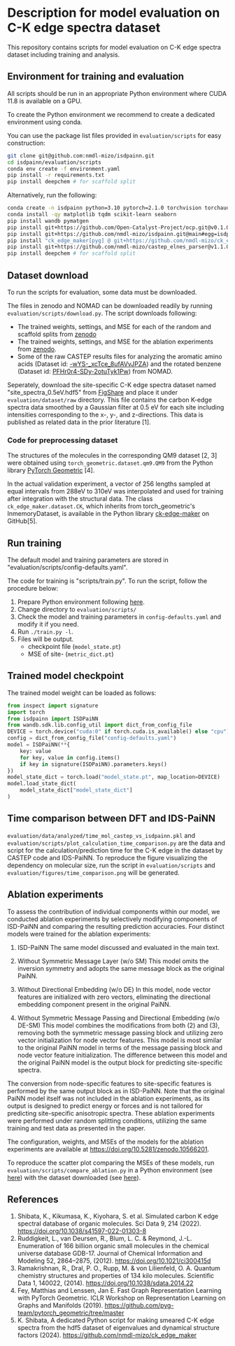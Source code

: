 # Description for model evaluation on C-K edge spectra dataset

This repository contains scripts for model evaluation on C-K edge spectra dataset including training and analysis.

## Environment for training and evaluation

All scripts should be run in an appropriate Python environment where CUDA 11.8 is available on a GPU.

To create the Python environment we recommend to create a dedicated environment using conda.

You can use the package list files provided in `evaluation/scripts` for easy construction: 

```bash
git clone git@github.com:nmdl-mizo/isdpainn.git
cd isdpainn/evaluation/scripts
conda env create -f environment.yaml
pip install -r requirements.txt
pip install deepchem # for scaffold split
```

Alternatively, run the following:

```bash
conda create -n isdpainn python=3.10 pytorch=2.1.0 torchvision torchaudio pytorch-cuda=11.8 pyg=2.4.0 pytorch-scatter pytorch-sparse pytorch-cluster pytorch-spline-conv -c pytorch -c nvidia -c pyg
conda install -qy matplotlib tqdm scikit-learn seaborn
pip install wandb pymatgen
pip install git+https://github.com/Open-Catalyst-Project/ocp.git@v0.1.0#egg=ocp-models
pip install git+https://github.com/nmdl-mizo/isdpainn.git@main#egg=isdpainn
pip install "ck_edge_maker[pyg] @ git+https://github.com/nmdl-mizo/ck_edge_maker@v1.1.0"
pip install git+https://github.com/nmdl-mizo/castep_elnes_parser@v1.1.0#egg=ceparser
pip install deepchem # for scaffold split
```

## Dataset download

To run the scripts for evaluation, some data must be downloaded.

The files in zenodo and NOMAD can be downloaded readily by running `evaluation/scripts/download.py`.
The script downloads following:
  - The trained weights, settings, and MSE for each of the random and scaffold splits from [zenodo](https://doi.org/10.5281/zenodo.10547719)
  - The trained weights, settings, and MSE for the ablation experiments from [zenodo](https://zenodo.org/doi/10.5281/zenodo.10566200).
  - Some of the raw CASTEP results files for analyzing the aromatic amino acids (Dataset id: [-wYS-_xcTce_8ufAVvJPZA](https://doi.org/10.17172/NOMAD/2024.01.23-1)) and the rotated benzene (Dataset id: [PFHr0r4-SDy-2otuTyk1Pw](https://doi.org/10.17172/NOMAD/2024.01.23-2)) from NOMAD.

Seperately, download the site-specific C-K edge spectra dataset named "site_spectra_0.5eV.hdf5" from [FigShare](https://figshare.com/ndownloader/files/31947896) and place it under `evaluation/dataset/raw` directory.
This file contains the carbon K-edge spectra data smoothed by a Gaussian filter at 0.5 eV for each site including intensities corresponding to the x-, y-, and z-directions.
This data is published as related data in the prior literature [1].

### Code for preprocessing dataset

The structures of the molecules in the corresponding QM9 dataset [2, 3] were obtained using `torch_geometric.dataset.qm9.QM9` from the Python library [PyTorch Geometric](https://github.com/pyg-team/pytorch_geometric) [4].

In the actual validation experiment, a vector of 256 lengths sampled at equal intervals from 288eV to 310eV was interpolated and used for training after integration with the structural data.
The class `ck_edge_maker.dataset.CK`, which inherits from torch_geometric's InmemoryDataset, is available in the Python library [ck-edge-maker](https://github.com/nmdl-mizo/ck_edge_maker) on GitHub[5].

## Run training

The default model and training parameters are stored in "evaluation/scripts/config-defaults.yaml".

The code for training is "scripts/train.py".
To run the script, follow the procedure below:
1. Prepare Python environment following [here](#environment-for-training-and-evaluation).
1. Change directory to `evaluation/scripts/`
1. Check the model and training parameters in `config-defaults.yaml` and modify it if you need.
1. Run `./train.py -l`.
1. Files will be output.
    - checkpoint file (`model_state.pt`)
    - MSE of site- (`metric_dict.pt`)

## Trained model checkpoint


The trained model weight can be loaded as follows:
```Python
from inspect import signature
import torch
from isdpainn import ISDPaiNN
from wandb.sdk.lib.config_util import dict_from_config_file
DEVICE = torch.device("cuda:0" if torch.cuda.is_available() else "cpu")
config = dict_from_config_file("config-defaults.yaml")
model = ISDPaiNN(**{
    key: value
    for key, value in config.items()
    if key in signature(ISDPaiNN).parameters.keys()
})
model_state_dict = torch.load("model_state.pt", map_location=DEVICE)
model.load_state_dict(
    model_state_dict["model_state_dict"]
)
```

## Time comparison between DFT and IDS-PaiNN

`evaluation/data/analyzed/time_mol_castep_vs_isdpainn.pkl` and `evaluation/scripts/plot_calculation_time_comparison.py` are the data and script for the calculation/prediction time for the C-K edge in the dataset by CASTEP code and IDS-PaiNN.
To reproduce the figure visualizing the dependency on molecular size, run the script in `evaluation/scripts` and `evaluation/figures/time_comparison.png` will be generated.

## Ablation experiments

To assess the contribution of individual components within our model, we conducted ablation experiments by selectively modifying components of ISD-PaiNN and comparing the resulting prediction accuracies.
Four distinct models were trained for the ablation experiments:

1. ISD-PaiNN
  The same model discussed and evaluated in the main text.

2. Without Symmetric Message Layer (w/o SM)
  This model omits the inversion symmetry and adopts the same message block as the original PaiNN.

3. Without Directional Embedding (w/o DE)
  In this model, node vector features are initialized with zero vectors, eliminating the directional embedding component present in the original PaiNN.

4. Without Symmetric Message Passing and Directional Embedding (w/o DE-SM)
  This model combines the modifications from both (2) and (3), removing both the symmetric message passing block and utilizing zero vector initialization for node vector features.
  This model is most similar to the original PaiNN model in terms of the message passing block and node vector feature initialization.
  The difference between this model and the original PaiNN model is the output block for predicting site-specific spectra.

The conversion from node-specific features to site-specific features is performed by the same output block as in ISD-PaiNN. Note that the original PaiNN model itself was not included in the ablation experiments, as its output is designed to predict energy or forces and is not tailored for predicting site-specific anisotropic spectra.
These ablation experiments were performed under random splitting conditions, utilizing the same training and test data as presented in the paper.

The configuration, weights, and MSEs of the models for the ablation experiments are available at https://doi.org/10.5281/zenodo.10566201.

To reproduce the scatter plot comparing the MSEs of these models, run `evaluation/scripts/compare_ablation.py` in a Python environment (see [here](#environment-for-training-and-evaluation)) with the dataset downloaded (see [here](#dataset-download)).

## References
1. Shibata, K., Kikumasa, K., Kiyohara, S. et al. Simulated carbon K edge spectral database of organic molecules. Sci Data 9, 214 (2022). https://doi.org/10.1038/s41597-022-01303-8
2. Ruddigkeit, L., van Deursen, R., Blum, L. C. & Reymond, J.-L. Enumeration of 166 billion organic small molecules in the chemical universe database GDB-17. Journal of Chemical Information and Modeling 52, 2864–2875, (2012). https://doi.org/10.1021/ci300415d
3. Ramakrishnan, R., Dral, P. O., Rupp, M. & von Lilienfeld, O. A. Quantum chemistry structures and properties of 134 kilo molecules. Scientific Data 1, 140022, (2014). https://doi.org/10.1038/sdata.2014.22
4. Fey, Matthias and Lenssen, Jan E. Fast Graph Representation Learning with PyTorch Geometric. ICLR Workshop on Representation Learning on Graphs and Manifolds (2019). https://github.com/pyg-team/pytorch_geometric/tree/master
5. K. Shibata, A dedicated Python script for making smeared C-K edge spectra from the hdf5 dataset of eigenvalues and dynamical structure factors (2024). https://github.com/nmdl-mizo/ck_edge_maker